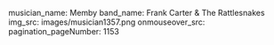 musician_name: Memby
band_name: Frank Carter &amp; The Rattlesnakes
img_src: images/musician1357.png
onmouseover_src: 
pagination_pageNumber: 1153
